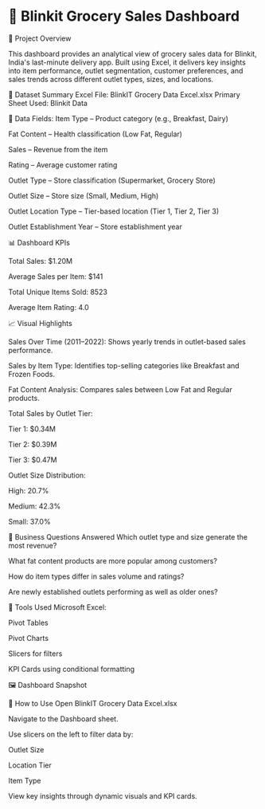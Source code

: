 # 🛒 Blinkit Grocery Sales Dashboard
📌 Project Overview

This dashboard provides an analytical view of grocery sales data for Blinkit, India's last-minute delivery app. Built using Excel, it delivers key insights into item performance, outlet segmentation, customer preferences, and sales trends across different outlet types, sizes, and locations.

📁 Dataset Summary
Excel File: BlinkIT Grocery Data Excel.xlsx
Primary Sheet Used: Blinkit Data

🔹 Data Fields:
Item Type – Product category (e.g., Breakfast, Dairy)

Fat Content – Health classification (Low Fat, Regular)

Sales – Revenue from the item

Rating – Average customer rating

Outlet Type – Store classification (Supermarket, Grocery Store)

Outlet Size – Store size (Small, Medium, High)

Outlet Location Type – Tier-based location (Tier 1, Tier 2, Tier 3)

Outlet Establishment Year – Store establishment year

📊 Dashboard KPIs

Total Sales: $1.20M

Average Sales per Item: $141

Total Unique Items Sold: 8523

Average Item Rating: 4.0

📈 Visual Highlights

Sales Over Time (2011–2022):
 Shows yearly trends in outlet-based sales performance.

Sales by Item Type:
 Identifies top-selling categories like Breakfast and Frozen Foods.

Fat Content Analysis:
 Compares sales between Low Fat and Regular products.

Total Sales by Outlet Tier:

Tier 1: $0.34M

Tier 2: $0.39M

Tier 3: $0.47M

Outlet Size Distribution:

High: 20.7%

Medium: 42.3%

Small: 37.0%


🎯 Business Questions Answered
Which outlet type and size generate the most revenue?

What fat content products are more popular among customers?

How do item types differ in sales volume and ratings?

Are newly established outlets performing as well as older ones?

🧰 Tools Used
Microsoft Excel:

Pivot Tables

Pivot Charts

Slicers for filters

KPI Cards using conditional formatting


🖼️ Dashboard Snapshot

🚀 How to Use
Open BlinkIT Grocery Data Excel.xlsx

Navigate to the Dashboard sheet.

Use slicers on the left to filter data by:

Outlet Size

Location Tier

Item Type

View key insights through dynamic visuals and KPI cards.

